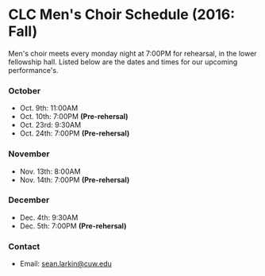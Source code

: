 # CLC Men's Choir Schedule (2016: Fall)
Men's choir meets every monday night at 7:00PM for rehearsal, in the lower fellowship hall. Listed below are the dates and times for our upcoming performance's.

### October
- Oct. 9th: 11:00AM
- Oct. 10th: 7:00PM **(Pre-rehersal)**
- Oct. 23rd: 9:30AM
- Oct. 24th: 7:00PM **(Pre-rehersal)**

### November
- Nov. 13th: 8:00AM
- Nov. 14th: 7:00PM **(Pre-rehersal)**

### December
- Dec. 4th: 9:30AM
- Dec. 5th: 7:00PM **(Pre-rehersal)**

### Contact

- Email: sean.larkin@cuw.edu 
